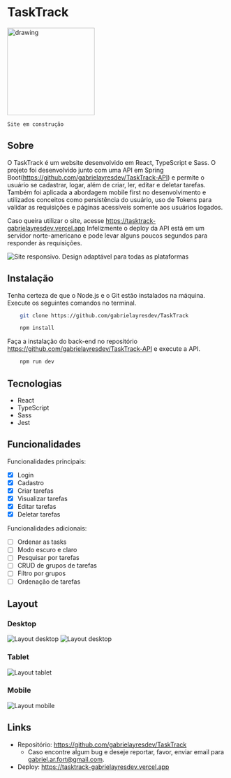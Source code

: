 # TaskTrack

<img src="./src/assets/readme_images/underConstruction1.svg" alt="drawing" width="200"/>

`Site em construção`

## Sobre

O TaskTrack é um website desenvolvido em React, TypeScript e Sass. O projeto foi desenvolvido junto com uma API em Spring Boot(https://github.com/gabrielayresdev/TaskTrack-API) e permite o usuário se cadastrar, logar, além de criar, ler, editar e deletar tarefas. Também foi aplicada a abordagem mobile first no desenvolvimento e utilizados conceitos como persistência do usuário, uso de Tokens para validar as requisições e páginas acessíveis somente aos usuários logados.

Caso queira utilizar o site, acesse https://tasktrack-gabrielayresdev.vercel.app
Infelizmente o deploy da API está em um servidor norte-americano e pode levar alguns poucos segundos para responder às requisições.

![Site responsivo. Design adaptável para todas as plataformas](/src/assets/readme_images/template.png)

## Instalação

Tenha certeza de que o Node.js e o Git estão instalados na máquina. Execute os seguintes comandos no terminal.

```bash
    git clone https://github.com/gabrielayresdev/TaskTrack
```

```bash
    npm install
```

Faça a instalação do back-end no repositório https://github.com/gabrielayresdev/TaskTrack-API e execute a API.

```bash
    npm run dev
```

## Tecnologias

- React
- TypeScript
- Sass
- Jest

## Funcionalidades

Funcionalidades principais:

- [x] Login
- [x] Cadastro
- [x] Criar tarefas
- [x] Visualizar tarefas
- [x] Editar tarefas
- [x] Deletar tarefas

Funcionalidades adicionais:

- [ ] Ordenar as tasks
- [ ] Modo escuro e claro
- [ ] Pesquisar por tarefas
- [ ] CRUD de grupos de tarefas
- [ ] Filtro por grupos
- [ ] Ordenação de tarefas

## Layout

### Desktop

![Layout desktop](/src/assets/readme_images/Desktop.png)
![Layout desktop](/src/assets/readme_images/Desktop2.png)

### Tablet

![Layout tablet](/src/assets/readme_images/Tablet.png)

### Mobile

![Layout mobile](/src/assets/readme_images/Mobile.png)

## Links

- Repositório: https://github.com/gabrielayresdev/TaskTrack
  - Caso encontre algum bug e deseje reportar, favor, enviar email para gabriel.ar.fort@gmail.com.
- Deploy: https://tasktrack-gabrielayresdev.vercel.app
